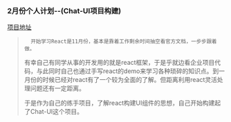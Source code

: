 ### 2月份个人计划--(Chat-UI项目构建)

[项目地址](https://github.com/Skwings/Chat-UI-react)

>  		开始学习React是11月份，基本是靠着工作剩余时间抽空看官方文档，一步步跟着做。
>
> ​		有幸自己有同学从事的开发用的就是react框架，于是乎就边看企业项目代码，与此同时自己也通过手写react的demo来学习各种琐碎的知识点。到一月份的时候已经对react有了一个较为全面的了解。但距离利用react灵活处理问题还有一定距离。
>
> ​		于是作为自己的练手项目，了解react构建UI组件的思想，自己开始构建起了Chat-UI这个项目。